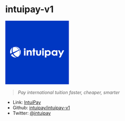 # intuipay-v1

<img src="./images/intuipay-blue.png" alt="logo" width="200" height="200">

> *Pay international tuition faster, cheaper, smarter*
- Link: [IntuiPay](https://intuipay-v1.pages.dev/)
- Github: [intuipay/intuipay-v1](https://github.com/intuipay/intuipay-v1)
- Twitter: [@intuipay](https://x.com/intuipay)
